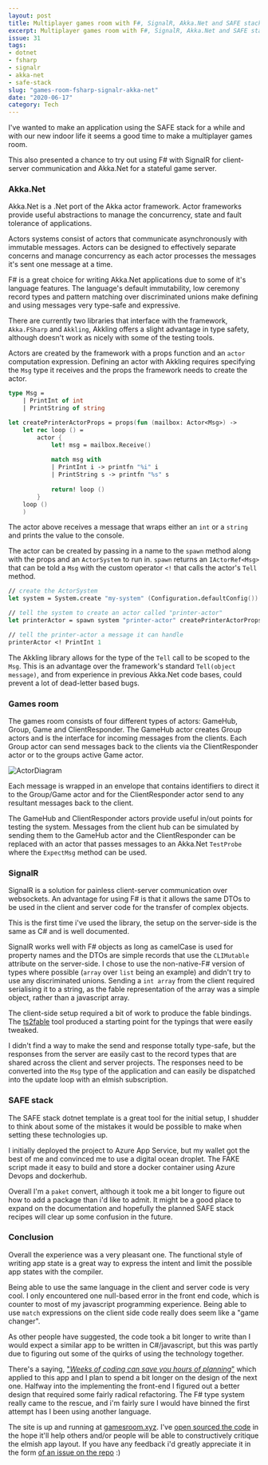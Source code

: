 ```yaml
---
layout: post
title: Multiplayer games room with F#, SignalR, Akka.Net and SAFE stack
excerpt: Multiplayer games room with F#, SignalR, Akka.Net and SAFE stack
issue: 31
tags: 
- dotnet
- fsharp
- signalr
- akka-net
- safe-stack
slug: "games-room-fsharp-signalr-akka-net"
date: "2020-06-17"
category: Tech
---
```


I've wanted to make an application using the SAFE stack for a while and with our new indoor life it seems a good time to make a multiplayer games room.

This also presented a chance to try out using F# with SignalR for client-server communication and Akka.Net for a stateful game server.

### Akka.Net

Akka.Net is a .Net port of the Akka actor framework. Actor frameworks provide useful abstractions to manage the concurrency, state and fault tolerance of applications.

Actors systems consist of actors that communicate asynchronously with immutable messages. Actors can be designed to effectively separate concerns and manage concurrency as each actor processes the messages it's sent one message at a time.

F# is a great choice for writing Akka.Net applications due to some of it's language features. The language's default immutability, low ceremony record types and pattern matching over discriminated unions make defining and using messages very type-safe and expressive. 

There are currently two libraries that interface with the framework, `Akka.FSharp` and `Akkling`, Akkling offers a slight advantage in type safety, although doesn't work as nicely with some of the testing tools.

Actors are created by the framework with a props function and an `actor` computation expression. Defining an actor with Akkling requires specifying the `Msg` type it receives and the props the framework needs to create the actor. 

``` fsharp
type Msg =
    | PrintInt of int
    | PrintString of string

let createPrinterActorProps = props(fun (mailbox: Actor<Msg>) ->
    let rec loop () =
        actor {
            let! msg = mailbox.Receive()
            
            match msg with
            | PrintInt i -> printfn "%i" i
            | PrintString s -> printfn "%s" s
            
            return! loop ()
        }
    loop ()
    )
```

The actor above receives a message that wraps either an `int` or a `string` and prints the value to the console.

The actor can be created by passing in a name to the `spawn` method along with the props and an `ActorSystem` to run in. `spawn` returns an `IActorRef<Msg>` that can be told a `Msg` with the custom operator `<!` that calls the actor's `Tell` method.

``` fsharp 
// create the ActorSystem
let system = System.create "my-system" (Configuration.defaultConfig())

// tell the system to create an actor called "printer-actor"
let printerActor = spawn system "printer-actor" createPrinterActorProps

// tell the printer-actor a message it can handle
printerActor <! PrintInt 1
```

The Akkling library allows for the type of the `Tell` call to be scoped to the `Msg`. This is an advantage over the framework's standard `Tell(object message)`, and from experience in previous Akka.Net code bases, could prevent a lot of dead-letter based bugs.

### Games room 

The games room consists of four different types of actors: GameHub, Group, Game and ClientResponder.
The GameHub actor creates Group actors and is the interface for incoming messages from the clients. 
Each Group actor can send messages back to the clients via the ClientResponder actor or to the groups active Game actor.

![ActorDiagram](ActorDiagram.png)

Each message is wrapped in an envelope that contains identifiers to direct it to the Group/Game actor and for the ClientResponder actor send to any resultant messages back to the client.

The GameHub and ClientResponder actors provide useful in/out points for testing the system. Messages from the client hub can be simulated by sending them to the GameHub actor and the ClientResponder can be replaced with an actor that passes messages to an Akka.Net `TestProbe` where the `ExpectMsg` method can be used. 


### SignalR

SignalR is a solution for painless client-server communication over websockets. An advantage for using F# is that it allows the same DTOs to be used in the client and server code for the transfer of complex objects. 

This is the first time i've used the library, the setup on the server-side is the same as C# and is well documented.

SignalR works well with F# objects as long as camelCase is used for property names and the DTOs are simple records that use the `CLIMutable` attribute on the server-side.
I chose to use the non-native-F# version of types where possible (`array` over `list` being an example) and didn't try to use any discriminated unions.
Sending a `int array` from the client required serialising it to a string, as the fable representation of the array was a simple object, rather than a javascript array.

The client-side setup required a bit of work to produce the fable bindings. The [ts2fable](https://github.com/fable-compiler/ts2fable) tool produced a starting point for the typings that were easily tweaked.

I didn't find a way to make the send and response totally type-safe, but the responses from the server are easily cast to the record types that are shared across the client and server projects. The responses need to be converted into the `Msg` type of the application and can easily be dispatched into the update loop with an elmish subscription.

### SAFE stack

The SAFE stack dotnet template is a great tool for the initial setup, I shudder to think about some of the mistakes it would be possible to make when setting these technologies up. 

I initially deployed the project to Azure App Service, but my wallet got the best of me and convinced me to use a digital ocean droplet. The FAKE script made it easy to build and store a docker container using Azure Devops and dockerhub.

Overall I'm a `paket` convert, although it took me a bit longer to figure out how to add a package than i'd like to admit. It might be a good place to expand on the documentation and hopefully the planned SAFE stack recipes will clear up some confusion in the future.


### Conclusion

Overall the experience was a very pleasant one. The functional style of writing app state is a great way to express the intent and limit the possible app states with the compiler. 

Being able to use the same language in the client and server code is very cool. I only encountered one null-based error in the front end code, which is counter to most of my javascript programming experience. Being able to use `match` expressions on the client side code really does seem like a "game changer".

As other people have suggested, the code took a bit longer to write than I would expect a similar app to be written in C#/javascript, but this was partly due to figuring out some of the quirks of using the technology together.

There's a saying, ["_Weeks of coding can save you hours of planning_"](https://twitter.com/CodeWisdom/status/1002181404061552640) which applied to this app and I plan to spend a bit longer on the design of the next one. 
Halfway into the implementing the front-end I figured out a better design that required some fairly radical refactoring. The F# type system really came to the rescue, and i'm fairly sure I would have binned the first attempt has I been using another language.

The site is up and running at [gamesroom.xyz](https://gamesroom.xyz/). I've [open sourced the code](https://github.com/chestercodes/bingo) in the hope it'll help others and/or people will be able to constructively critique the elmish app layout. If you have any feedback i'd greatly appreciate it in the form [of an issue on the repo](https://github.com/chestercodes/bingo/issues) :)